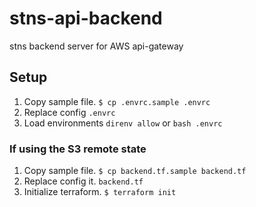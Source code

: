 # stns-api-backend

stns backend server for AWS api-gateway

## Setup

  1. Copy sample file. `$ cp .envrc.sample .envrc`
  2. Replace config `.envrc`
  3. Load environments `direnv allow` or `bash .envrc`

### If using the S3 remote state

  1. Copy sample file. `$ cp backend.tf.sample backend.tf`
  2. Replace config it. `backend.tf`
  3. Initialize terraform. `$ terraform init`
